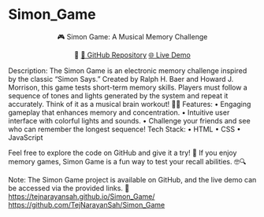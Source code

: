 # Simon_Game

<p align="center">
  🎮 Simon Game: A Musical Memory Challenge 
</p>
<p align="center">🎵
  <a href="https://github.com/TejNarayanSah/Simon_Game/">🔗 GitHub Repository</a>
  <a href="https://tejnarayansah.github.io/Simon_Game/">🌐 Live Demo</a>
</p>

Description: The Simon Game is an electronic memory challenge inspired by the classic “Simon Says.” Created by Ralph H. Baer and Howard J. Morrison, this game tests short-term memory skills. Players must follow a sequence of tones and lights generated by the system and repeat it accurately. Think of it as a musical brain workout! 🧠🎶
Features:
• Engaging gameplay that enhances memory and concentration.
• Intuitive user interface with colorful lights and sounds.
• Challenge your friends and see who can remember the longest sequence!
Tech Stack:
• HTML
• CSS
• JavaScript

Feel free to explore the code on GitHub and give it a try! 🚀 If you enjoy memory games, Simon Game is a fun way to test your recall abilities. 🤓🔍

Note: The Simon Game project is available on GitHub, and the live demo can be accessed via the provided links. 🌟 
https://tejnarayansah.github.io/Simon_Game/ </br>
https://github.com/TejNarayanSah/Simon_Game